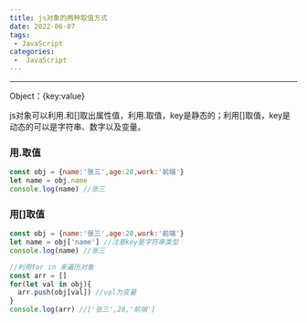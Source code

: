 ```yaml
---
title: js对象的两种取值方式
date: 2022-06-07
tags:
 - JavaScript
categories:
 -  JavaScript
---
```

---
Object：{key:value}

js对象可以利用.和[]取出属性值，利用.取值，key是静态的；利用[]取值，key是动态的可以是字符串、数字以及变量。
### 用.取值
```js
const obj = {name:'张三',age:28,work:'前端'}
let name = obj.name
console.log(name) //张三
```
### 用[]取值
```js
const obj = {name:'张三',age:28,work:'前端'}
let name = obj['name'] //注意key是字符串类型
console.log(name) //张三

//利用for in 来遍历对象
const arr = []
for(let val in obj){
  arr.push(obj[val]) //val为变量
}
console.log(arr) //['张三',28,'前端']
```